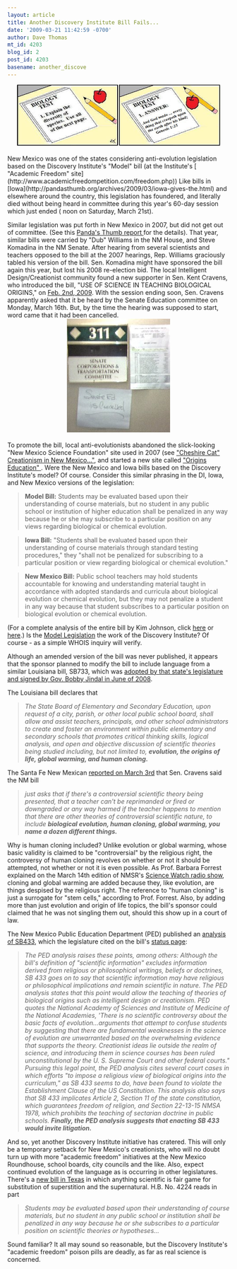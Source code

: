 ```yaml
---
layout: article
title: Another Discovery Institute Bill Fails...
date: '2009-03-21 11:42:59 -0700'
author: Dave Thomas
mt_id: 4203
blog_id: 2
post_id: 4203
basename: another_discove
---
```

<img src="/uploads/2009/nmtoon.jpg" alt="nmtoon.jpg" width="461" height="139" style="text-align: center; display: block; margin: 0 auto 20px;" class="mt-image-center" />
New Mexico was one of the states considering anti-evolution legislation based on the Discovery Institute's "Model" bill (at the Institute's [ "Academic Freedom" site](http://www.academicfreedompetition.com/freedom.php))  Like bills in [Iowa](http://pandasthumb.org/archives/2009/03/iowa-gives-the.html) and elsewhere around the country,  this legislation has foundered, and literally died without being heard in committee during this year's 60-day session which just ended ( noon on Saturday, March 21st).

Similar legislation was put forth in New Mexico in 2007, but did not get out of committee.  (See this [Panda's Thumb report ](/archives/2007/02/2nd-creationism.html) for the details).  That year, similar bills were carried by "Dub" Williams in the NM House, and Steve Komadina in the NM Senate.  After hearing from several scientists and teachers opposed to the bill at the 2007 hearings, Rep. Williams graciously tabled his version of the bill.  Sen. Komadina might have sponsored the bill again this year, but lost his 2008 re-election bid.  The local Intelligent Design/Creationist community found a new supporter in Sen. Kent Cravens, who introduced the bill, "USE OF SCIENCE IN TEACHING BIOLOGICAL ORIGINS," on [Feb. 2nd, 2009](http://www.nmlegis.gov/lcs/_session.aspx?chamber=S&amp;legtype=B&amp;legno=%20433&amp;year=09).  With the session ending soon, Sen. Cravens apparently asked that it be heard by the Senate Education committee on Monday, March 16th.  But, by the time the hearing was supposed to start, word came that it had been cancelled.
<img src="/uploads/2009/sb433b.jpg" alt="sb433b.jpg" width="234" height="257" style="text-align: center; display: block; margin: 0 auto 20px;" class="mt-image-center" />

To promote the bill, local anti-evolutionists abandoned the slick-looking "New Mexico Science Foundation" site used in 2007 (see ["Cheshire Cat" Creationism in New Mexico..."](/archives/2007/02/cheshire-cat-cr.html), and started a new site called ["Origins Education" ](http://www.OriginsEducation.org).
Were the New Mexico and Iowa bills based on the Discovery Institute's model?  Of course.  Consider this similar phrasing in the DI, Iowa, and New Mexico versions of the legislation:

> **Model Bill:** Students may be evaluated based upon their understanding of course materials, but no student in any public school or institution of higher education shall be penalized in any way because he or she may subscribe to a particular position on any views regarding biological or chemical evolution.


> **Iowa Bill:** "Students shall be evaluated based upon their understanding of course materials through standard testing procedures," they "shall not be penalized for subscribing to a particular position or view regarding biological or chemical evolution."


> **New Mexico Bill:** Public school teachers may hold students accountable for knowing and understanding material taught in accordance with adopted standards and curricula about biological evolution or chemical evolution, but they may not penalize a student in any way because that student subscribes to a particular position on biological evolution or chemical evolution.

(For a complete analysis of the entire bill by Kim Johnson, click [here](http://www.nmsr.org/analysis_09.pdf) or [here](http://www.nmsr.org/leg2009.htm).)
Is the [Model Legislation](http://www.academicfreedompetition.com/freedom.php) the work of the Discovery Institute?  Of course - as a simple WHOIS inquiry will verify.

Although an amended version of the bill was never published, it appears that the sponsor planned to modify the bill to include language from a similar Louisiana bill, SB733, which was [adopted by that state's legislature and signed by Gov. Bobby Jindal in June of 2008](http://ncseweb.org/news/2008/06/louisiana-governor-signs-creationist-bill-001437).  

The Louisiana bill declares that 


> _The State Board of Elementary and Secondary Education, upon request of a city, parish, or other local public school board, shall allow and assist teachers, principals, and other school administrators to create and foster an environment within public elementary and secondary schools that promotes critical thinking skills, logical analysis, and open and objective discussion of scientific theories being studied including, but not limited to, **evolution, the origins of life, global warming, and human cloning.**_

The Santa Fe New Mexican [reported on March 3rd](http://www.santafenewmexican.com/PrintStory/Bill-protects--controversial-science--teaching) that Sen. Cravens said the NM bill 

> _just asks that if there's a controversial scientific theory being presented, that a teacher can't be reprimanded or fired or downgraded or any way harmed if the teacher happens to mention that there are other theories of controversial scientific nature, to include **biological evolution, human cloning, global warming, you name a dozen different things.**_

Why is human cloning included?  Unlike evolution or global warming, whose basic validity is claimed to be "controversial" by the religious right, the controversy of human cloning revolves on whether or not it should be attempted, not whether or not it is even possible.  As Prof. Barbara Forrest explained on the March 14th edition of NMSR's [Science Watch radio show](http://www.nmsr.org/podcast.htm), cloning and global warming are added because they, like evolution, are things despised by the religious right.  The reference to "human cloning" is just a surrogate for "stem cells," according to Prof. Forrest.  Also, by adding more than just evolution and origin of life topics, the bill's sponsor could claimed that he was not singling them out, should this show up in a court of law.

The New Mexico Public Education Department (PED) published an [analysis of SB433](http://www.nmlegis.gov/Sessions/09%20Regular/LESCAnalysis/SB0433.pdf), which the legislature cited on the bill's [status page](http://www.nmlegis.gov/lcs/legrpt/legsponsordis.aspx?SponsorCode=SCRAV&amp;year=09):


> _The PED analysis raises these points, among others: Although the bill's definition of "scientific information" excludes information derived from religious or philosophical writings, beliefs or doctrines, SB 433 goes on to say that scientific information may have religious or philosophical implications and remain scientific in nature. The PED analysis states that this point would allow the teaching of theories of biological origins such as intelligent design or creationism. PED quotes the National Academy of Sciences and Institute of Medicine of the National Academies, 'There is no scientific controversy about the basic facts of evolution...arguments that attempt to confuse students by suggesting that there are fundamental weaknesses in the science of evolution are unwarranted based on the overwhelming evidence that supports the theory. Creationist ideas lie outside the realm of science, and introducing them in science courses has been ruled unconstitutional by the U. S. Supreme Court and other federal courts." Pursuing this legal point, the PED analysis cites several court cases in which efforts "to impose a religious view of biological origins into the curriculum," as SB 433 seems to do, have been found to violate the Establishment Clause of the US Constitution. This analysis also says that SB 433 implicates Article 2, Section 11 of the state constitution, which guarantees freedom of religion, and Section 22-13-15 NMSA 1978, which prohibits the teaching of sectarian doctrine in public schools. **Finally, the PED analysis suggests that enacting SB 433 would invite litigation.**_

And so, yet another Discovery Institute initiative has cratered.  This will only be a temporary setback for New Mexico's creationists, who will no doubt turn up with more "academic freedom" initiatives at the New Mexico Roundhouse, school boards, city councils and the like.  Also, expect continued evolution of the language as is occurring in other legislatures.  There's a [new bill in Texas](http://www.legis.state.tx.us/tlodocs/81R/billtext/html/HB04224I.htm) in which anything scientific is fair game for substitution of superstition and the supernatural.  H.B. No. 4224 reads in part 


> _Students may be evaluated based upon their understanding of course materials, but no student in any public school or institution shall be penalized in any way because he or she subscribes to a particular position on scientific theories or hypotheses..._


Sound familiar?
It all may sound so reasonable, but the Discovery Institute's "academic freedom" poison pills are deadly, as far as real science is concerned.
